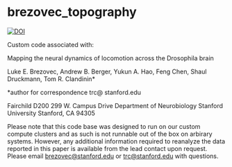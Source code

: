 # brezovec_topography

[![DOI](https://zenodo.org/badge/679333196.svg)](https://zenodo.org/badge/latestdoi/679333196)

Custom code associated with:

Mapping the neural dynamics of locomotion across the Drosophila brain

Luke E. Brezovec, Andrew B. Berger, Yukun A. Hao, Feng Chen, Shaul Druckmann, Tom R. Clandinin*

*author for correspondence trc@ stanford.edu

Fairchild D200 299 W. Campus Drive Department of Neurobiology Stanford University Stanford, CA 94305

Please note that this code base was designed to run on our custom compute clusters and as such is not runnable out of the box on arbirary systems. However, any additional information required to reanalyze the data reported in this paper is available from the lead contact upon request. Please email brezovec@stanford.edu or trc@stanford.edu with questions.
